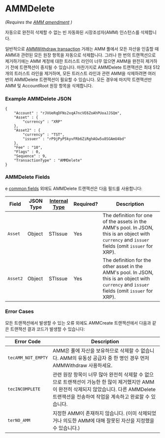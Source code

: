 # AMMDelete

_(Requires the_ [_AMM amendment_](https://xrpl.org/known-amendments.html#amm) _)_

자동으로 완전히 삭제할 수 없는 빈 자동화된 시장조성자(AMM) 인스턴스를 삭제합니다.

일반적으로  [AMMWithdraw transaction](https://xrpl.org/ammwithdraw.html) 거래는 AMM 풀에서 모든 자산을 인출할 때 AMM과 관련된 모든 원장 항목을 자동으로 삭제합니다. 그러나 한 번의 트랜잭션으로 제거하기에는 AMM 계정에 대한 트러스트 라인이 너무 많으면 AMM을 완전히 제거하기 전에 트랜잭션이 중지될 수 있습니다. 마찬가지로 AMMDelete 트랜잭션은 최대 512개의 트러스트 라인을 제거하며, 모든 트러스트 라인과 관련 AMM을 삭제하려면 여러 번의 AMMDelete 트랜잭션이 필요할 수 있습니다. 모든 경우에 마지막 트랜잭션만 AMM 및 AccountRoot 원장 항목을 삭제합니다.

### Example AMMDelete JSON <a href="#example-ammdelete-json" id="example-ammdelete-json"></a>

```
{
    "Account" : "rJVUeRqDFNs2xqA7ncVE6ZoAhPUoaJJSQm",
    "Asset" : {
        "currency" : "XRP"
    },
    "Asset2" : {
        "currency" : "TST",
        "issuer" : "rP9jPyP5kyvFRb6ZiRghAGw5u8SGAmU4bd"
    },
    "Fee" : "10",
    "Flags" : 0,
    "Sequence" : 9,
    "TransactionType" : "AMMDelete"
}
```

### AMMDelete Fields <a href="#ammdelete-fields" id="ammdelete-fields"></a>

e [common fields](https://xrpl.org/transaction-common-fields.html) 외에도 AMMDelete 트랜잭션은 다음 필드를 사용합니다:

| Field    | JSON Type | [Internal Type](https://xrpl.org/serialization.html) | Required? | Description                                                                                                                                     |
| -------- | --------- | ---------------------------------------------------- | --------- | ----------------------------------------------------------------------------------------------------------------------------------------------- |
| `Asset`  | Object    | STIssue                                              | Yes       | The definition for one of the assets in the AMM's pool. In JSON, this is an object with `currency` and `issuer` fields (omit `issuer` for XRP). |
| `Asset2` | Object    | STIssue                                              | Yes       | The definition for the other asset in the AMM's pool. In JSON, this is an object with `currency` and `issuer` fields (omit `issuer` for XRP).   |

### Error Cases <a href="#error-cases" id="error-cases"></a>

모든 트랜잭션에서 발생할 수 있는 오류 외에도 AMMCreate 트랜잭션에서 다음과 같은 트랜잭션 결과 코드가 발생할 수 있습니다:

| Error Code         | Description                                                                                                           |
| ------------------ | --------------------------------------------------------------------------------------------------------------------- |
| `tecAMM_NOT_EMPTY` | AMM은 풀에 자산을 보유하므로 삭제할 수 없습니다. AMM의 유동성 공급자 중 한 명인 경우 먼저 AMMWithdraw 사용하세요.                                            |
| `tecINCOMPLETE`    | 관련 원장 항목이 너무 많아 완전히 삭제할 수 없으므로 트랜잭션이 가능한 한 많이 제거했지만 AMM이 완전히 삭제되지 않았습니다. 다른 AMMDelete 트랜잭션을 전송하여 작업을 계속하고 완료할 수 있습니다. |
| `terNO_AMM`        | 지정한 AMM이 존재하지 않습니다. (이미 삭제되었거나 의도한 AMM에 대해 잘못된 자산을 지정했을 수 있습니다.)                                                      |
